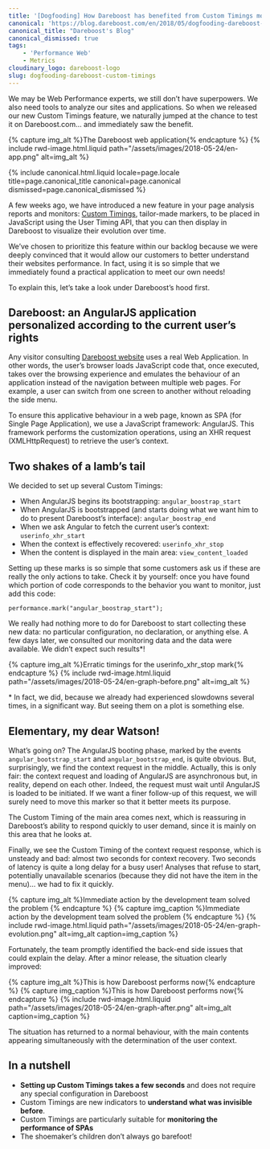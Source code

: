 ```yaml
---
title: '[Dogfooding] How Dareboost has benefited from Custom Timings monitoring'
canonical: 'https://blog.dareboost.com/en/2018/05/dogfooding-dareboost-custom-timings/'
canonical_title: "Dareboost's Blog"
canonical_dismissed: true
tags:
    - 'Performance Web'
    - Metrics
cloudinary_logo: dareboost-logo
slug: dogfooding-dareboost-custom-timings
---
```


We may be Web Performance experts, we still don’t have superpowers. We also need tools to analyze our sites and applications. So when we released our new Custom Timings feature, we naturally jumped at the chance to test it on Dareboost.com… and immediately saw the benefit.

{% capture img_alt %}The Dareboost web application{% endcapture %} {% include rwd-image.html.liquid
path="/assets/images/2018-05-24/en-app.png"
alt=img_alt
%}

<!-- more -->

{% include canonical.html.liquid
    locale=page.locale
    title=page.canonical_title
    canonical=page.canonical
    dismissed=page.canonical_dismissed
%}

A few weeks ago, we have introduced a new feature in your page analysis reports and monitors: [Custom Timings](https://blog.dareboost.com/en/2018/05/custom-timings-monitoring/), tailor-made markers, to be placed in JavaScript using the User Timing API, that you can then display in Dareboost to visualize their evolution over time.

We’ve chosen to prioritize this feature within our backlog because we were deeply convinced that it would allow our customers to better understand their websites performance. In fact, using it is so simple that we immediately found a practical application to meet our own needs!

To explain this, let’s take a look under Dareboost’s hood first.

## Dareboost: an AngularJS application personalized according to the current user’s rights

Any visitor consulting [Dareboost website](https://www.dareboost.com/) uses a real Web Application. In other words, the user’s browser loads JavaScript code that, once executed, takes over the browsing experience and emulates the behaviour of an application instead of the navigation between multiple web pages. For example, a user can switch from one screen to another without reloading the side menu.

To ensure this applicative behaviour in a web page, known as SPA (for Single Page Application), we use a JavaScript framework: AngularJS. This framework performs the customization operations, using an XHR request (XMLHttpRequest) to retrieve the user’s context.

## Two shakes of a lamb’s tail

We decided to set up several Custom Timings:

- When AngularJS begins its bootstrapping: `angular_boostrap_start`
- When AngularJS is bootstrapped (and starts doing what we want him to do to present Dareboost’s interface): `angular_boostrap_end`
- When we ask Angular to fetch the current user’s context: `userinfo_xhr_start`
- When the context is effectively recovered: `userinfo_xhr_stop`
- When the content is displayed in the main area: `view_content_loaded`

Setting up these marks is so simple that some customers ask us if these are really the only actions to take. Check it by yourself: once you have found which portion of code corresponds to the behavior you want to monitor, just add this code:

```
performance.mark("angular_boostrap_start");
```

We really had nothing more to do for Dareboost to start collecting these new data: no particular configuration, no declaration, or anything else. A few days later, we consulted our monitoring data and the data were available. We didn’t expect such results\*!

{% capture img_alt %}Erratic timings for the userinfo_xhr_stop mark{% endcapture %} {% include rwd-image.html.liquid
path="/assets/images/2018-05-24/en-graph-before.png"
alt=img_alt
%}

\* In fact, we did, because we already had experienced slowdowns several times, in a significant way. But seeing them on a plot is something else.

## Elementary, my dear Watson!

What’s going on? The AngularJS booting phase, marked by the events `angular_bootstrap_start` and `angular_bootstrap_end`, is quite obvious. But, surprisingly, we find the context request in the middle. Actually, this is only fair: the context request and loading of AngularJS are asynchronous but, in reality, depend on each other. Indeed, the request must wait until AngularJS is loaded to be initiated. If we want a finer follow-up of this request, we will surely need to move this marker so that it better meets its purpose.

The Custom Timing of the main area comes next, which is reassuring in Dareboost’s ability to respond quickly to user demand, since it is mainly on this area that he looks at.

Finally, we see the Custom Timing of the context request response, which is unsteady and bad: almost two seconds for context recovery. Two seconds of latency is quite a long delay for a busy user! Analyses that refuse to start, potentially unavailable scenarios (because they did not have the item in the menu)… we had to fix it quickly.

{% capture img_alt %}Immediate action by the development team solved the problem {% endcapture %} {% capture img_caption %}Immediate action by the development team solved the problem {% endcapture %} {% include rwd-image.html.liquid
path="/assets/images/2018-05-24/en-graph-evolution.png"
alt=img_alt
caption=img_caption
%}

Fortunately, the team promptly identified the back-end side issues that could explain the delay. After a minor release, the situation clearly improved:

{% capture img_alt %}This is how Dareboost performs now{% endcapture %} {% capture img_caption %}This is how Dareboost performs now{% endcapture %} {% include rwd-image.html.liquid
path="/assets/images/2018-05-24/en-graph-after.png"
alt=img_alt
caption=img_caption
%}

The situation has returned to a normal behaviour, with the main contents appearing simultaneously with the determination of the user context.

## In a nutshell

- **Setting up Custom Timings takes a few seconds** and does not require any special configuration in Dareboost
- Custom Timings are new indicators to **understand what was invisible before**.
- Custom Timings are particularly suitable for **monitoring the performance of SPAs**
- The shoemaker’s children don’t always go barefoot!
